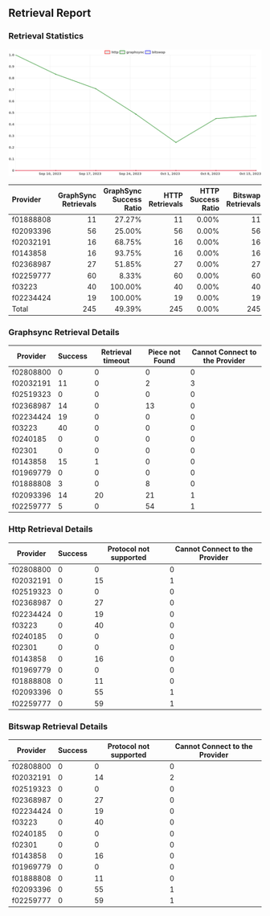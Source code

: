 ## Retrieval Report
### Retrieval Statistics
<img src="https://raw.githubusercontent.com/data-preservation-programs/filplus-checker-assets/main/filecoin-project/filecoin-plus-large-datasets/issues/2144/1697622183476.png"/>

| Provider  | GraphSync Retrievals | GraphSync Success Ratio | HTTP Retrievals | HTTP Success Ratio | Bitswap Retrievals | Bitswap Success Ratio |
| :-------- | -------------------: | ----------------------: | --------------: | -----------------: | -----------------: | --------------------: |
| f01888808 |                   11 |                  27.27% |              11 |              0.00% |                 11 |                 0.00% |
| f02093396 |                   56 |                  25.00% |              56 |              0.00% |                 56 |                 0.00% |
| f02032191 |                   16 |                  68.75% |              16 |              0.00% |                 16 |                 0.00% |
| f0143858  |                   16 |                  93.75% |              16 |              0.00% |                 16 |                 0.00% |
| f02368987 |                   27 |                  51.85% |              27 |              0.00% |                 27 |                 0.00% |
| f02259777 |                   60 |                   8.33% |              60 |              0.00% |                 60 |                 0.00% |
| f03223    |                   40 |                 100.00% |              40 |              0.00% |                 40 |                 0.00% |
| f02234424 |                   19 |                 100.00% |              19 |              0.00% |                 19 |                 0.00% |
| Total     |                  245 |                  49.39% |             245 |              0.00% |                245 |                 0.00% |

### Graphsync Retrieval Details
| Provider  | Success | Retrieval timeout | Piece not Found | Cannot Connect to the Provider |
| --------- | ------- | ----------------- | --------------- | ------------------------------ |
| f02808800 | 0       | 0                 | 0               | 0                              |
| f02032191 | 11      | 0                 | 2               | 3                              |
| f02519323 | 0       | 0                 | 0               | 0                              |
| f02368987 | 14      | 0                 | 13              | 0                              |
| f02234424 | 19      | 0                 | 0               | 0                              |
| f03223    | 40      | 0                 | 0               | 0                              |
| f0240185  | 0       | 0                 | 0               | 0                              |
| f02301    | 0       | 0                 | 0               | 0                              |
| f0143858  | 15      | 1                 | 0               | 0                              |
| f01969779 | 0       | 0                 | 0               | 0                              |
| f01888808 | 3       | 0                 | 8               | 0                              |
| f02093396 | 14      | 20                | 21              | 1                              |
| f02259777 | 5       | 0                 | 54              | 1                              |

### Http Retrieval Details
| Provider  | Success | Protocol not supported | Cannot Connect to the Provider |
| --------- | ------- | ---------------------- | ------------------------------ |
| f02808800 | 0       | 0                      | 0                              |
| f02032191 | 0       | 15                     | 1                              |
| f02519323 | 0       | 0                      | 0                              |
| f02368987 | 0       | 27                     | 0                              |
| f02234424 | 0       | 19                     | 0                              |
| f03223    | 0       | 40                     | 0                              |
| f0240185  | 0       | 0                      | 0                              |
| f02301    | 0       | 0                      | 0                              |
| f0143858  | 0       | 16                     | 0                              |
| f01969779 | 0       | 0                      | 0                              |
| f01888808 | 0       | 11                     | 0                              |
| f02093396 | 0       | 55                     | 1                              |
| f02259777 | 0       | 59                     | 1                              |

### Bitswap Retrieval Details
| Provider  | Success | Protocol not supported | Cannot Connect to the Provider |
| --------- | ------- | ---------------------- | ------------------------------ |
| f02808800 | 0       | 0                      | 0                              |
| f02032191 | 0       | 14                     | 2                              |
| f02519323 | 0       | 0                      | 0                              |
| f02368987 | 0       | 27                     | 0                              |
| f02234424 | 0       | 19                     | 0                              |
| f03223    | 0       | 40                     | 0                              |
| f0240185  | 0       | 0                      | 0                              |
| f02301    | 0       | 0                      | 0                              |
| f0143858  | 0       | 16                     | 0                              |
| f01969779 | 0       | 0                      | 0                              |
| f01888808 | 0       | 11                     | 0                              |
| f02093396 | 0       | 55                     | 1                              |
| f02259777 | 0       | 59                     | 1                              |
